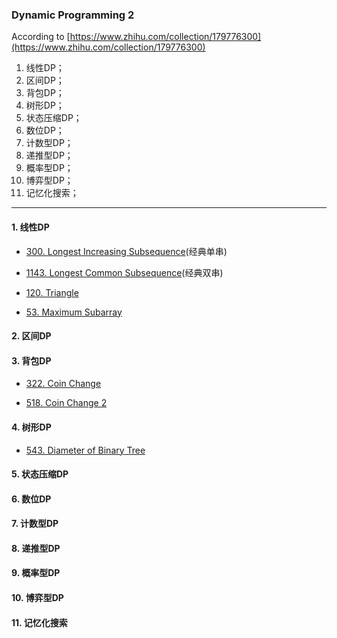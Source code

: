 ### Dynamic Programming 2

According to [https://www.zhihu.com/collection/179776300](https://www.zhihu.com/collection/179776300)

1. 线性DP；
2. 区间DP；
3. 背包DP；
4. 树形DP；
5. 状态压缩DP；
6. 数位DP；
7. 计数型DP；
8. 递推型DP；
9. 概率型DP；
10. 博弈型DP；
11. 记忆化搜索；

---

#### 1. 线性DP

* [300. Longest Increasing Subsequence](https://github.com/Woodyiiiiiii/LeetCode/issues/20)(经典单串)

* [1143. Longest Common Subsequence](https://github.com/Woodyiiiiiii/LeetCode/issues/21)(经典双串)

* [120. Triangle](https://github.com/Woodyiiiiiii/LeetCode/issues/22)

* [53. Maximum Subarray](https://github.com/Woodyiiiiiii/LeetCode/issues/23)


#### 2. 区间DP

#### 3. 背包DP

* [322. Coin Change](https://github.com/Woodyiiiiiii/LeetCode/issues/10)

* [518. Coin Change 2](https://github.com/Woodyiiiiiii/LeetCode/issues/24)


#### 4. 树形DP

* [543. Diameter of Binary Tree](https://github.com/Woodyiiiiiii/LeetCode/issues/29)

#### 5. 状态压缩DP

#### 6. 数位DP

#### 7. 计数型DP

#### 8. 递推型DP

#### 9. 概率型DP

#### 10. 博弈型DP

#### 11. 记忆化搜索

